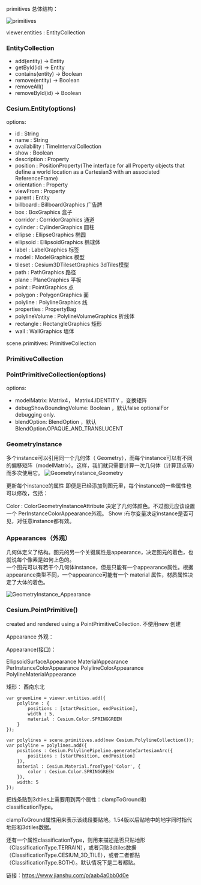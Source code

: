 
primitives 总体结构：

![primitives](./primitives.png)



viewer.entities : EntityCollection



### EntityCollection


- add(entity) → Entity
- getById(id) → Entity
- contains(entity) → Boolean
- remove(entity) → Boolean
- removeAll() 
- removeById(id) → Boolean




### Cesium.Entity(options)
options: 
- id : String	 
- name : String	 
- availability : TimeIntervalCollection	 
- show : Boolean 
- description : Property	 
- position : PositionProperty(The interface for all Property objects that define a world location as a Cartesian3 with an associated ReferenceFrame)	 
- orientation : Property	 
- viewFrom : Property	 
- parent : Entity	 
- billboard : BillboardGraphics  广告牌
- box : BoxGraphics              盒子
- corridor : CorridorGraphics	 通道
- cylinder : CylinderGraphics	 圆柱
- ellipse : EllipseGraphics	     椭圆
- ellipsoid : EllipsoidGraphics  椭球体
- label : LabelGraphics	         标签
- model : ModelGraphics	         模型
- tileset : Cesium3DTilesetGraphics	 3dTiles模型
- path : PathGraphics	         路径
- plane : PlaneGraphics	         平板
- point : PointGraphics	         点
- polygon : PolygonGraphics	     面
- polyline : PolylineGraphics	 线 
- properties : PropertyBag	 
- polylineVolume : PolylineVolumeGraphics	 折线体
- rectangle : RectangleGraphics	 矩形
- wall : WallGraphics            墙体







scene.primitives: PrimitiveCollection






### PrimitiveCollection




### PointPrimitiveCollection(options)

options:
- modelMatrix: Matrix4， Matrix4.IDENTITY	，变换矩阵
- debugShowBoundingVolume: Boolean	，默认false	optionalFor debugging only.  
- blendOption: BlendOption	，默认BlendOption.OPAQUE_AND_TRANSLUCENT



### GeometryInstance
多个instance可以引用同一个几何体（ Geometry），而每个instance可以有不同的偏移矩阵（modelMatrix）。这样，我们就只需要计算一次几何体（计算顶点等）而多次使用它。
![GeometryInstance_Geometry](./GeometryInstance_Geometry.png)


更新每个instance的属性
即便是已经添加到图元里，每个instance的一些属性也可以修改，包括：

Color : ColorGeometryInstanceAttribute 决定了几何体颜色。不过图元应该设置一个 PerInstanceColorAppearance外观。
Show :布尔变量决定instance是否可见，对任意instance都有效。

### Appearances（外观）

几何体定义了结构。图元的另一个关键属性是appearance，决定图元的着色，也就说每个像素是如何上色的。   
一个图元可以有若干个几何体instance，但是只能有一个appearance属性。根据appearance类型不同，一个appearance可能有一个 material 属性，材质属性决定了大体的着色。      
 
![GeometryInstance_Appearance](./GeometryInstance_Appearance.png)






### Cesium.PointPrimitive()   

created and rendered using a PointPrimitiveCollection. 不使用new 创建



Appearance 外观：

Appearance(接口)：
  
EllipsoidSurfaceAppearance
MaterialAppearance
PerInstanceColorAppearance
PolylineColorAppearance
PolylineMaterialAppearance

矩形： 西南东北


```
var greenLine = viewer.entities.add({
    polyline : {
        positions : [startPosition, endPosition],
        width : 5,
        material : Cesium.Color.SPRINGGREEN
    }
});
 
var polylines = scene.primitives.add(new Cesium.PolylineCollection());
var polyline = polylines.add({
    positions : Cesium.PolylinePipeline.generateCartesianArc({
        positions : [startPosition, endPosition]
    }),
    material : Cesium.Material.fromType('Color', {
        color : Cesium.Color.SPRINGGREEN
    }),
    width: 5
});

```



把线条贴到3dtiles上需要用到两个属性：clampToGround和classificationType。

clampToGround属性用来表示该线段要贴地。1.54版以后贴地中的地字同时指代地形和3dtiles数据。

还有一个属性classificationType，则用来描述是否只贴地形（ClassificationType.TERRAIN），或者只贴3dtiles数据（ClassificationType.CESIUM_3D_TILE），或者二者都贴（ClassificationType.BOTH）。默认情况下是二者都贴。
 
链接：https://www.jianshu.com/p/aab4a0bb0d0e
 